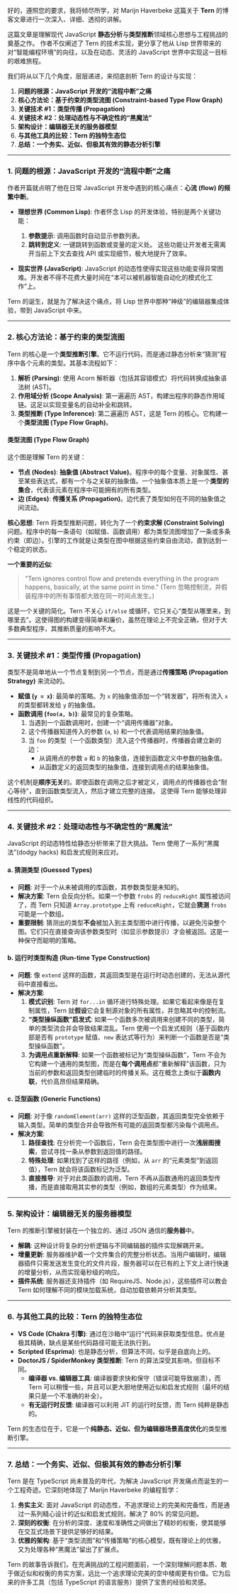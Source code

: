 好的，遵照您的要求，我将倾尽所学，对 Marijn Haverbeke 这篇关于 **Tern** 的博客文章进行一次深入、详细、透彻的讲解。

这篇文章是理解现代 JavaScript **静态分析**与**类型推断**领域核心思想与工程挑战的奠基之作。
作者不仅阐述了 Tern 的技术实现，更分享了他从 Lisp 世界带来的对“智能编程环境”的向往，以及在动态、灵活的 JavaScript 世界中实现这一目标的艰难旅程。

我们将从以下几个角度，层层递进，来彻底剖析 Tern 的设计与实现：

1.  **问题的根源：JavaScript 开发的“流程中断”之痛**
2.  **核心方法论：基于约束的类型流图 (Constraint-based Type Flow Graph)**
3.  **关键技术 #1：类型传播 (Propagation)**
4.  **关键技术 #2：处理动态性与不确定性的“黑魔法”**
5.  **架构设计：编辑器无关的服务器模型**
6.  **与其他工具的比较：Tern 的独特生态位**
7.  **总结：一个务实、近似、但极其有效的静态分析引擎**

---

### 1. 问题的根源：JavaScript 开发的“流程中断”之痛

作者开篇就点明了他在日常 JavaScript 开发中遇到的核心痛点：**心流 (flow) 的频繁中断**。

- **理想世界 (Common Lisp)**: 作者怀念 Lisp 的开发体验，特别是两个关键功能：

  1.  **参数提示**: 调用函数时自动显示参数列表。
  2.  **跳转到定义**: 一键跳转到函数或变量的定义处。
      这些功能让开发者无需离开当前上下文去查找 API 或实现细节，极大地提升了效率。

- **现实世界 (JavaScript)**: JavaScript 的动态性使得实现这些功能变得异常困难。开发者不得不花费大量时间在“本可以被机器智能自动化的模式化工作”上。

Tern 的诞生，就是为了解决这个痛点，将 Lisp 世界中那种“神级”的编辑器集成体验，带到 JavaScript 中来。

---

### 2. 核心方法论：基于约束的类型流图

Tern 的核心是一个**类型推断引擎**。它不运行代码，而是通过静态分析来“猜测”程序中各个元素的类型。其基本流程如下：

1.  **解析 (Parsing)**: 使用 Acorn 解析器（包括其容错模式）将代码转换成抽象语法树 (AST)。
2.  **作用域分析 (Scope Analysis)**: 第一遍遍历 AST，构建出程序的静态作用域链。这足以实现变量名的自动补全和跳转。
3.  **类型推断 (Type Inference)**: 第二遍遍历 AST，这是 Tern 的核心。它构建一个**类型流图 (Type Flow Graph)**。

#### 类型流图 (Type Flow Graph)

这个图是理解 Tern 的关键：

- **节点 (Nodes)**: **抽象值 (Abstract Value)**。程序中的每个变量、对象属性、甚至某些表达式，都有一个与之关联的抽象值。一个抽象值本质上是一个**类型的集合**，代表该元素在程序中可能拥有的所有类型。
- **边 (Edges)**: **传播关系 (Propagation)**。边代表了类型如何在不同的抽象值之间流动。

**核心思想**: Tern 将类型推断问题，转化为了一个**约束求解 (Constraint Solving)** 问题。程序中的每一条语句（如赋值、函数调用）都为类型流图增加了一条或多条约束（即边）。引擎的工作就是让类型在图中根据这些约束自由流动，直到达到一个稳定的状态。

**一个重要的近似**:

> "Tern ignores control flow and pretends everything in the program happens, basically, at the same point in time."
> (Tern 忽略控制流，并假装程序中的所有事情都大致在同一时间点发生。)

这是一个关键的简化。Tern 不关心 `if/else` 或循环，它只关心“类型从哪里来，到哪里去”。这使得图的构建变得简单和廉价，虽然在理论上不完全正确，但对于大多数典型程序，其推断质量的影响不大。

---

### 3. 关键技术 #1：类型传播 (Propagation)

类型不是简单地从一个节点复制到另一个节点，而是通过**传播策略 (Propagation Strategy)** 来流动的。

- **赋值 (`y = x`)**: 最简单的策略。为 `x` 的抽象值添加一个“转发器”，将所有流入 `x` 的类型都转发给 `y` 的抽象值。
- **函数调用 (`foo(a, b)`)**: 最常见的复杂策略。
  1.  当遇到一个函数调用时，创建一个“调用传播器”对象。
  2.  这个传播器知道传入的参数 (`a`, `b`) 和一个代表调用结果的抽象值。
  3.  当 `foo` 的类型（一个函数类型）流入这个传播器时，传播器会建立新的边：
      - 从调用点的参数 `a` 和 `b` 的抽象值，连接到函数定义中参数的抽象值。
      - 从函数定义的返回类型的抽象值，连接到调用点的结果抽象值。

这个机制是**顺序无关**的。即使函数在调用之后才被定义，调用点的传播器也会“耐心等待”，直到函数类型流入，然后才建立完整的连接。
这使得 Tern 能够处理非线性的代码组织。

---

### 4. 关键技术 #2：处理动态性与不确定性的“黑魔法”

JavaScript 的动态特性给静态分析带来了巨大挑战。Tern 使用了一系列“黑魔法”(dodgy hacks) 和启发式规则来应对。

#### a. 猜测类型 (Guessed Types)

- **问题**: 对于一个从未被调用的库函数，其参数类型是未知的。
- **解决方案**: Tern 会反向分析。如果一个参数 `frobs` 的 `reduceRight` 属性被访问了，而 Tern 只知道 `Array.prototype` 上有 `reduceRight`，它就会**猜测** `frobs` 可能是一个数组。
- **重要限制**: 猜测出的类型**不会**被加入到主类型图中进行传播，以避免污染整个图。它们只在直接查询该参数类型时（如显示参数提示）才会被返回。这是一种保守而聪明的策略。

#### b. 运行时类型构造 (Run-time Type Construction)

- **问题**: 像 `extend` 这样的函数，其返回类型是在运行时动态创建的，无法从源代码中直接看出。
- **解决方案**:
  1.  **模式识别**: Tern 对 `for...in` 循环进行特殊处理。如果它看起来像是在复制属性，Tern 就**假设**它会复制源对象的所有属性，并忽略其中的控制流。
  2.  **“类型操纵函数”启发式**: 如果一个函数多次被调用来创建不同的类型，简单的类型流合并会导致结果混乱。Tern 使用一个启发式规则（基于函数内部是否有 `prototype` 赋值、`new` 表达式等行为）来判断一个函数是否是“类型操纵函数”。
  3.  **为调用点重新解释**: 如果一个函数被标记为“类型操纵函数”，Tern 不会为它构建一个通用的类型图，而是在**每个调用点**都“重新解释”该函数，只为当前的参数和返回类型创建临时的传播关系。这在概念上类似于**函数内联**，代价高昂但结果精确。

#### c. 泛型函数 (Generic Functions)

- **问题**: 对于像 `randomElement(arr)` 这样的泛型函数，其返回类型完全依赖于输入类型。简单的类型合并会导致所有可能的返回类型都污染每个调用点。
- **解决方案**:
  1.  **路径查找**: 在分析完一个函数后，Tern 会在类型图中进行一次**浅层图搜索**，尝试寻找一条从参数到返回值的路径。
  2.  **特殊处理**: 如果找到了这样的路径（例如，从 `arr` 的“元素类型”到返回值），Tern 就会将该函数标记为泛型。
  3.  **直接推导**: 对于对此类函数的调用，Tern 不再从函数通用的返回类型传播，而是直接取用其实参的类型（例如，数组的元素类型）作为结果。

---

### 5. 架构设计：编辑器无关的服务器模型

Tern 的推断引擎被封装在一个独立的、通过 JSON 通信的**服务器**中。

- **解耦**: 这种设计将复杂的分析逻辑与不同编辑器的插件实现解耦开来。
- **增量更新**: 服务器维护着一个文件集合的完整分析状态。当用户编辑时，编辑器插件只需发送发生变化的文件片段，服务器可以在已有的上下文上进行快速的增量分析，从而实现毫秒级的响应。
- **插件系统**: 服务器还支持插件（如 RequireJS、Node.js），这些插件可以教会 Tern 如何理解不同的模块加载系统，自动加载依赖并分析其类型。

---

### 6. 与其他工具的比较：Tern 的独特生态位

- **VS Code (Chakra 引擎)**: 通过在沙箱中“运行”代码来获取类型信息。优点是极其精确，缺点是某些代码路径可能无法执行到。
- **Scripted (Esprima)**: 也是静态分析，但算法不同，似乎是自底向上的。
- **DoctorJS / SpiderMonkey 类型推断**: Tern 的算法深受其影响，但目标不同。
  - **编译器 vs. 编辑器工具**: 编译器要求快和保守（错误可能导致崩溃），而 Tern 可以稍慢一些，并且可以更大胆地使用近似和启发式规则（最坏的结果只是一个不准确的补全）。
  - **有无运行时反馈**: 编译器可以利用 JIT 的运行时反馈，而 Tern 纯粹是静态的。

Tern 的生态位在于，它是一个**纯静态、近似、但为编辑器场景高度优化**的类型推断引擎。

---

### 7. 总结：一个务实、近似、但极其有效的静态分析引擎

Tern 是在 TypeScript 尚未普及的年代，为解决 JavaScript 开发痛点而诞生的一个工程奇迹。它深刻地体现了 Marijn Haverbeke 的编程哲学：

1.  **务实主义**: 面对 JavaScript 的动态性，不追求理论上的完美和完备性，而是通过一系列精心设计的近似和启发式规则，解决了 80% 的常见问题。
2.  **深刻的权衡**: 在分析的深度、速度和准确性之间做出了精妙的权衡，使其能够在交互式场景下提供足够好的结果。
3.  **优雅的架构**: 基于“类型流图”和“传播策略”的核心模型，既有理论上的优雅，又为处理各种“黑魔法”留出了扩展点。

Tern 的故事告诉我们，在充满挑战的工程问题面前，一个深刻理解问题本质、敢于做近似和权衡的务实方案，远比一个追求理论完美的空中楼阁更有价值。它为后来的许多工具（包括 TypeScript 的语言服务）提供了宝贵的经验和灵感。
